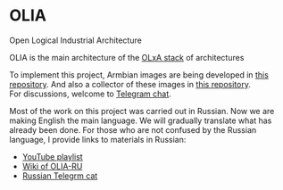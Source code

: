 # OLIA
 Open Logical Industrial Architecture  

 OLIA is the main architecture of the [OLxA stack](https://github.com/ufrs12/OLxA) of architectures  
 

To implement this project, Armbian images are being developed in [this repository](https://github.com/ufrs12/OLIA-Linux-Armbian). And also a collector of these images in [this repository](https://github.com/ufrs12/OLIA-Linux-Armbian-builder).  
For discussions, welcome to [Telegram chat](https://t.me/oliaint).


Most of the work on this project was carried out in Russian. Now we are making English the main language. We will gradually translate what has already been done. For those who are not confused by the Russian language, I provide links to materials in Russian:   
* [YouTube playlist](https://www.youtube.com/watch?v=9oLc6N3Ni0E&list=PLTikPLD2idDVSclgf1DdHaqUeDT0DD27r)
* [Wiki of OLIA-RU](https://github.com/ufrs12/OLIA-RU/wiki)
* [Russian Telegrm cat](https://t.me/ruolia)
